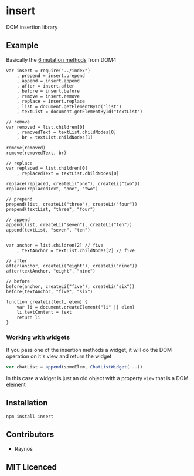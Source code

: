 # insert

DOM insertion library

## Example

Basically the [6 mutation methods][1] from DOM4

```
var insert = require("../index")
    , prepend = insert.prepend
    , append = insert.append
    , after = insert.after
    , before = insert.before
    , remove = insert.remove
    , replace = insert.replace
    , list = document.getElementById("list")
    , textList = document.getElementById("textList")

// remove
var removed = list.children[0]
    , removedText = textList.childNodes[0]
    , br = textList.childNodes[1]

remove(removed)
remove(removedText, br)

// replace
var replaced = list.children[0]
    , replacedText = textList.childNodes[0]

replace(replaced, createLi("one"), createLi("two"))
replace(replacedText, "one", "two")

// prepend
prepend(list, createLi("three"), createLi("four"))
prepend(textList, "three", "four")

// append
append(list, createLi("seven"), createLi("ten"))
append(textList, "seven", "ten")


var anchor = list.children[2] // five
    , textAnchor = textList.childNodes[2] // five

// after
after(anchor, createLi("eight"), createLi("nine"))
after(textAnchor, "eight", "nine")

// before
before(anchor, createLi("five"), createLi("six"))
before(textAnchor, "five", "six")

function createLi(text, elem) {
    var li = document.createElement("li" || elem)
    li.textContent = text
    return li
}
```

### Working with widgets

If you pass one of the insertion methods a widget, it will do
    the DOM operation on it's view and return the widget

```js
var chatList = append(someElem, ChatListWidget(...))
```

In this case a widget is just an old object with a property `view`
    that is a DOM element

## Installation

`npm install insert`

## Contributors

 - Raynos

## MIT Licenced

  [1]: http://www.w3.org/TR/dom/#mutation-methods
